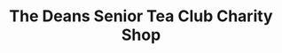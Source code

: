 ---
title: "The Deans Senior Tea Club Charity Shop"
url: /brighton-and-hove/the-deans-senior-tea-club-charity-shop/
shop: charity
---